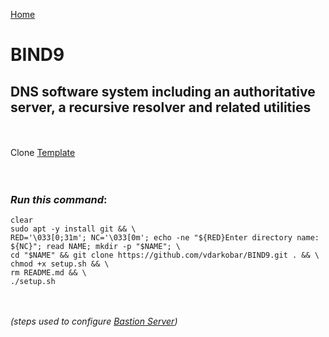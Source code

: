 <p align="left">
  <a href="https://github.com/vdarkobar/Home-Cloud#self-hosted-cloud">Home</a>
</p>  
  
# BIND9
## DNS software system including an authoritative server, a recursive resolver and related utilities  
<br><br>
Clone <a href="https://github.com/vdarkobar/DebianTemplate/blob/main/README.md#debian-template">Template</a>  
<br><br>
### *Run this command*:
```
clear
sudo apt -y install git && \
RED='\033[0;31m'; NC='\033[0m'; echo -ne "${RED}Enter directory name: ${NC}"; read NAME; mkdir -p "$NAME"; \
cd "$NAME" && git clone https://github.com/vdarkobar/BIND9.git . && \
chmod +x setup.sh && \
rm README.md && \
./setup.sh
```


<br><br>
*(steps used to configure <a href="https://github.com/vdarkobar/Home-Cloud/blob/main/shared/Bastion.md#bastion">Bastion Server</a>)*
